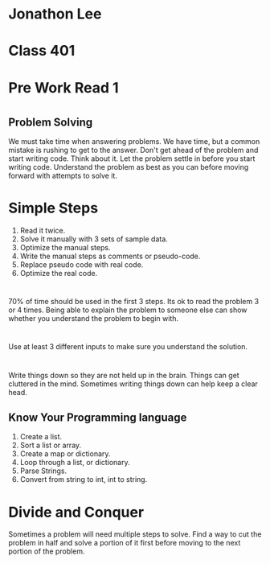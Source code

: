 # Jonathon Lee  
# Class 401
# Pre Work Read 1

# 

## Problem Solving

We must take time when answering problems. We have time, but a common mistake is rushing to get to the answer. Don't get ahead of the problem and start writing code. Think about it. Let the problem settle in before you start writing code. Understand the problem as best as you can before moving forward with attempts to solve it.

# Simple Steps
1. Read it twice.
1. Solve it manually with 3 sets of sample data.
1. Optimize the manual steps. 
1. Write the manual steps as comments or pseudo-code.
1. Replace pseudo code with real code.
1. Optimize the real code.

# 
70% of time should be used in the first 3 steps. Its ok to read the problem 3 or 4 times. Being able to explain the problem to someone else can show whether you understand the problem to begin with.

# 

Use at least 3 different inputs to make sure you understand the solution.
# 
Write things down so they are not held up in the brain. Things can get cluttered in the mind. Sometimes writing things down can help keep a clear head.
## Know Your Programming language
1. Create a list.
1. Sort a list or array.
1. Create a map or dictionary.
1. Loop through a list, or dictionary.
1. Parse Strings.
1. Convert from string to int, int to string.

# Divide and Conquer
Sometimes a problem will need multiple steps to solve. Find a way to cut the problem in half and solve a portion of it first before moving to the next portion of the problem.